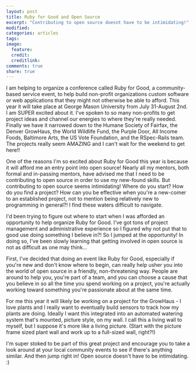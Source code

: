 ```yaml
---
layout: post
title: Ruby for Good and Open Source
excerpt: "Contributing to open source doesnt have to be intimidating!"
modified:
categories: articles
tags:
image:
  feature:
  credit:
  creditlink:
comments: true
share: true
---
```


I am helping to organize a conference called Ruby for Good, a community-based service event, to help build non-profit organizations custom software or web applications that they might not otherwise be able to afford. This year it will take place at George Mason University from July 31-August 2nd. I am SUPER excited about it. I've spoken to so many non-profits to get project ideas and channel our energies to where they're really needed. Finally  we have it narrowed down to the Humane Society of Fairfax, the Denver GrowHaus, the World Wildlife Fund, the Purple Door, All Income Foods, Baltimore Arts, the US Vote Foundation, and the RSpec-Rails team. The projects really seem AMAZING and I can't wait for the weekend to get here!!

One of the reasons I'm so excited about Ruby for Good this year is because it will afford me an entry point into open source! Nearly all my mentors, both formal and in-passing mentors, have advised me that I need to be contributing to open source in order to use my new-found skills. But contributing to open source seems intimidating! Where do you start? How do you find a project? How can you be effective when you're a new-comer to an established project, not to mention being relatively new to programming in general?! I find these waters difficult to navigate.

I'd been trying to figure out where to start when I was afforded an opportunity to help organize Ruby for Good. I've got tons of project management and administrative experience so I figured why not put that to good use doing something I believe in?! So I jumped at the opportunity! In doing so, I've been slowly learning that getting involved in open source is not as difficult as one may think...

First, I've decided that doing an event like Ruby for Good, especially if you're new and don't know where to begin, can really help usher you into the world of open source in a friendly, non-threatening way. People are around to help you, you're part of a team, and you can choose a cause that you believe in so all the time you spend working on a project, you're actually working toward something you're passionate about at the same time.

For me this year it will likely be working on a project for the GrowHaus - I love plants and I really want to eventually build sensors to track how my plants are doing. Ideally I want this integrated into an automated watering system that's mounted, picture style, on my wall. I call this a living wall to myself, but I suppose it's more like a living picture. (Start with the picture frame sized plant wall and work up to a full-sized wall, right?!)

I'm super stoked to be part of this great project and encourage you to take a look around at your local community events to see if there's anything similar. And then jump right in! Open source doesn't have to be intimidating. :)

